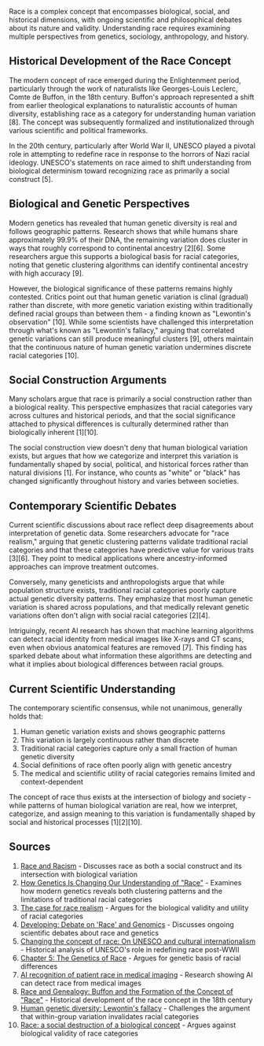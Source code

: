 Race is a complex concept that encompasses biological, social, and historical dimensions, with ongoing scientific and philosophical debates about its nature and validity. Understanding race requires examining multiple perspectives from genetics, sociology, anthropology, and history.

## Historical Development of the Race Concept

The modern concept of race emerged during the Enlightenment period, particularly through the work of naturalists like Georges-Louis Leclerc, Comte de Buffon, in the 18th century. Buffon's approach represented a shift from earlier theological explanations to naturalistic accounts of human diversity, establishing race as a category for understanding human variation [8]. The concept was subsequently formalized and institutionalized through various scientific and political frameworks.

In the 20th century, particularly after World War II, UNESCO played a pivotal role in attempting to redefine race in response to the horrors of Nazi racial ideology. UNESCO's statements on race aimed to shift understanding from biological determinism toward recognizing race as primarily a social construct [5].

## Biological and Genetic Perspectives

Modern genetics has revealed that human genetic diversity is real and follows geographic patterns. Research shows that while humans share approximately 99.9% of their DNA, the remaining variation does cluster in ways that roughly correspond to continental ancestry [2][6]. Some researchers argue this supports a biological basis for racial categories, noting that genetic clustering algorithms can identify continental ancestry with high accuracy [9].

However, the biological significance of these patterns remains highly contested. Critics point out that human genetic variation is clinal (gradual) rather than discrete, with more genetic variation existing within traditionally defined racial groups than between them - a finding known as "Lewontin's observation" [10]. While some scientists have challenged this interpretation through what's known as "Lewontin's fallacy," arguing that correlated genetic variations can still produce meaningful clusters [9], others maintain that the continuous nature of human genetic variation undermines discrete racial categories [10].

## Social Construction Arguments

Many scholars argue that race is primarily a social construction rather than a biological reality. This perspective emphasizes that racial categories vary across cultures and historical periods, and that the social significance attached to physical differences is culturally determined rather than biologically inherent [1][10]. 

The social construction view doesn't deny that human biological variation exists, but argues that how we categorize and interpret this variation is fundamentally shaped by social, political, and historical forces rather than natural divisions [1]. For instance, who counts as "white" or "black" has changed significantly throughout history and varies between societies.

## Contemporary Scientific Debates

Current scientific discussions about race reflect deep disagreements about interpretation of genetic data. Some researchers advocate for "race realism," arguing that genetic clustering patterns validate traditional racial categories and that these categories have predictive value for various traits [3][6]. They point to medical applications where ancestry-informed approaches can improve treatment outcomes.

Conversely, many geneticists and anthropologists argue that while population structure exists, traditional racial categories poorly capture actual genetic diversity patterns. They emphasize that most human genetic variation is shared across populations, and that medically relevant genetic variations often don't align with social racial categories [2][4].

Intriguingly, recent AI research has shown that machine learning algorithms can detect racial identity from medical images like X-rays and CT scans, even when obvious anatomical features are removed [7]. This finding has sparked debate about what information these algorithms are detecting and what it implies about biological differences between racial groups.

## Current Scientific Understanding

The contemporary scientific consensus, while not unanimous, generally holds that:

1. Human genetic variation exists and shows geographic patterns
2. This variation is largely continuous rather than discrete
3. Traditional racial categories capture only a small fraction of human genetic diversity
4. Social definitions of race often poorly align with genetic ancestry
5. The medical and scientific utility of racial categories remains limited and context-dependent

The concept of race thus exists at the intersection of biology and society - while patterns of human biological variation are real, how we interpret, categorize, and assign meaning to this variation is fundamentally shaped by social and historical processes [1][2][10].

## Sources

1. [Race and Racism](https://openpublishing.princeton.edu/read/race-and-racism/section/2fb3629b-719a-47a0-976e-9f62ae8b2f70) - Discusses race as both a social construct and its intersection with biological variation
2. [How Genetics Is Changing Our Understanding of "Race"](https://archive.jwest.org/Articles/Reich2028-GeneticsRace.pdf) - Examines how modern genetics reveals both clustering patterns and the limitations of traditional racial categories
3. [The case for race realism](https://www.aporiamagazine.com/p/the-case-for-race-realism) - Argues for the biological validity and utility of racial categories
4. [Developing: Debate on 'Race' and Genomics](https://scijust.ucsc.edu/2019/05/30/developing-debate-on-race-and-genomics/) - Discusses ongoing scientific debates about race and genetics
5. [Changing the concept of race: On UNESCO and cultural internationalism](https://archive.jwest.org/Research/Duedahl2020-RaceConceptUNESCO.pdf) - Historical analysis of UNESCO's role in redefining race post-WWII
6. [Chapter 5: The Genetics of Race](https://archive.jwest.org/BookExcerpts/TroublesomeInheritance-Chapter5.pdf) - Argues for genetic basis of racial differences
7. [AI recognition of patient race in medical imaging](https://archive.jwest.org/Research/Gichoya2022-RaceMedical.pdf) - Research showing AI can detect race from medical images
8. [Race and Genealogy: Buffon and the Formation of the Concept of "Race"](https://archive.jwest.org/Research/Doron2012-RaceConcept.pdf) - Historical development of the race concept in the 18th century
9. [Human genetic diversity: Lewontin's fallacy](https://archive.jwest.org/Research/Edwards2003-LewontinFallacy.pdf) - Challenges the argument that within-group variation invalidates racial categories
10. [Race: a social destruction of a biological concept](https://link.springer.com/article/10.1007/s10539-009-9193-7) - Argues against biological validity of race categories
